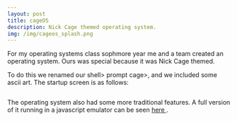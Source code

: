 ```yaml
---
layout: post
title: cageOS
description: Nick Cage themed operating system. 
img: /img/cageos_splash.png
---
```


For my operating systems class sophmore year me and a team created an operating system. Ours was special because it was Nick Cage themed. 

To do this we renamed our shell> prompt cage>, and we included some ascii art. The startup screen is as follows: 
<div class="">
<a href="{{ site.baseurl }}/cageOS">
<img class="two" src="{{ site.baseurl }}/img/cageos_splash.png" alt="" title="example image"/>
</a>
</div>

The operating system also had some more traditional features. A full version of it running in a javascript emulator can be seen <a href="{{ site.baseurl }}/cageOS"> here </a>. 